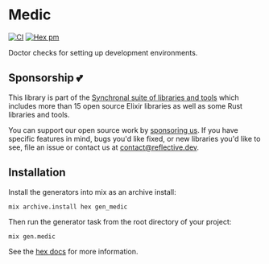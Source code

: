 # Medic

[![CI](https://github.com/synchronal/medic-ex/actions/workflows/tests.yml/badge.svg)](https://github.com/synchronal/medic-ex/actions)
[![Hex pm](http://img.shields.io/hexpm/v/medic.svg?style=flat)](https://hex.pm/packages/medic)

Doctor checks for setting up development environments.

## Sponsorship 💕

This library is part of the [Synchronal suite of libraries and tools](https://github.com/synchronal)
which includes more than 15 open source Elixir libraries as well as some Rust libraries and tools.

You can support our open source work by [sponsoring us](https://github.com/sponsors/reflective-dev).
If you have specific features in mind, bugs you'd like fixed, or new libraries you'd like to see,
file an issue or contact us at [contact@reflective.dev](mailto:contact@reflective.dev).

## Installation

Install the generators into mix as an archive install:

```shell
mix archive.install hex gen_medic
```

Then run the generator task from the root directory of your project:

```shell
mix gen.medic
```

See the [hex docs](https://hexdocs.pm/medic) for more information.
